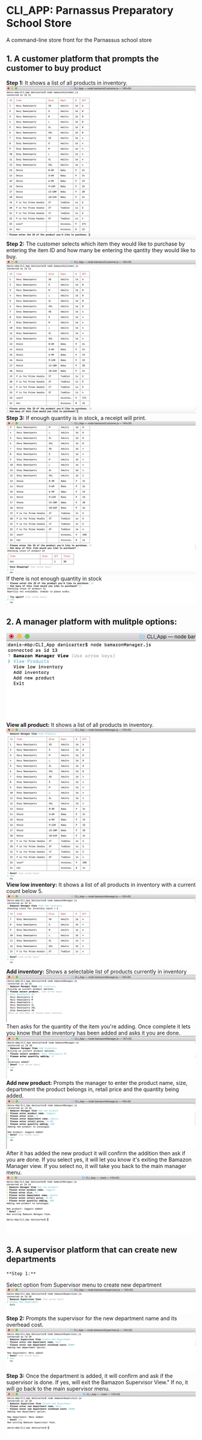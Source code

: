 # CLI_APP: Parnassus Preparatory School Store
 A command-line store front for the Parnassus school store

## 1. A customer platform that prompts the customer to buy product
**Step 1:**
It shows a list of all products in inventory.
![ScreenShot](/images/Customer1.png)
**Step 2:**
The customer selects which item they would like to purchase by entering the item ID and how many be entering the qantity they would like to buy.
![ScreenShot](/images/Customer2.png)
**Step 3:**
If enough quantity is in stock, a receipt will print.
![ScreenShot](/images/Customer3.png)
If there is not enough quantity in stock
![ScreenShot](/images/Customer4.png)
## 2. A manager platform with mulitple options:
![ScreenShot](/images/Manager1.png)
    **View all product:**
    It shows a list of all products in inventory.
    ![ScreenShot](/images/Manager2.png)
    **View low inventory:**
    It shows a list of all products in inventory with a current count below 5.
    ![ScreenShot](/images/Manager3.png)
    **Add inventory:**
    Shows a selectable list of products currently in inventory
    ![ScreenShot](/images/Manager4.png)
    Then asks for the quantity of the item you're adding. Once complete it lets you know that the inventory has been added and asks it you are done.
    ![ScreenShot](/images/Manager5.png)
    **Add new product:**
    Prompts the manager to enter the product name, size, department the product belongs in, retail price and the quantity being added.
    ![ScreenShot](/images/Manager6.png)
    After it has added the new product it will confirm the addition then ask if you are done. If you select yes, it will let you know it's exiting the Bamazon Manager view. If you select no, it will take you back to the main manager menu.
    ![ScreenShot](/images/Manager7.png)
## 3. A supervisor platform that can create new departments
    **Step 1:**
Select option from Supervisor menu to create new department
    ![ScreenShot](/images/Supervisor1.png)
    **Step 2:**
Prompts the supervisor for the new department name and its overhead cost.
    ![ScreenShot](/images/Supervisor2.png)
    **Step 3:**
Once the department is added, it will confirm and ask if the supervisor is done. If yes, will exit the Bamazon Supervisor View." If no, it will go back to the main supervisor menu.
    ![ScreenShot](/images/Supervisor3.png)
